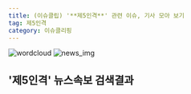 ```yaml
---
title: (이슈클립) '**제5인격**' 관련 이슈, 기사 모아 보기
tag: 제5인격
category: 이슈클리핑
---
```

![wordcloud](https://s3.ap-northeast-2.amazonaws.com/lyrics101-wordcloud/2018-09-20-1537427745.png)
![news_img](https://user-images.githubusercontent.com/42597476/44507050-1206f400-a6e4-11e8-8d98-7ffbfebb353f.png)
## **'**제5인격**'** 뉴스속보 검색결과

